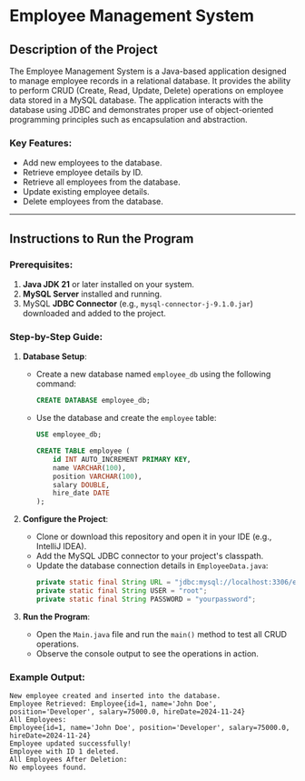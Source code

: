 # Employee Management System

## Description of the Project
The Employee Management System is a Java-based application designed to manage employee records in a relational database. It provides the ability to perform CRUD (Create, Read, Update, Delete) operations on employee data stored in a MySQL database. The application interacts with the database using JDBC and demonstrates proper use of object-oriented programming principles such as encapsulation and abstraction.

### Key Features:
- Add new employees to the database.
- Retrieve employee details by ID.
- Retrieve all employees from the database.
- Update existing employee details.
- Delete employees from the database.

---

## Instructions to Run the Program

### Prerequisites:
1. **Java JDK 21** or later installed on your system.
2. **MySQL Server** installed and running.
3. MySQL **JDBC Connector** (e.g., `mysql-connector-j-9.1.0.jar`) downloaded and added to the project.

### Step-by-Step Guide:

1. **Database Setup**:
   - Create a new database named `employee_db` using the following command:
     ```sql
     CREATE DATABASE employee_db;
     ```
   - Use the database and create the `employee` table:
     ```sql
     USE employee_db;

     CREATE TABLE employee (
         id INT AUTO_INCREMENT PRIMARY KEY,
         name VARCHAR(100),
         position VARCHAR(100),
         salary DOUBLE,
         hire_date DATE
     );
     ```

2. **Configure the Project**:
   - Clone or download this repository and open it in your IDE (e.g., IntelliJ IDEA).
   - Add the MySQL JDBC connector to your project's classpath.
   - Update the database connection details in `EmployeeData.java`:
     ```java
     private static final String URL = "jdbc:mysql://localhost:3306/employee_db";
     private static final String USER = "root";
     private static final String PASSWORD = "yourpassword";
     ```

3. **Run the Program**:
   - Open the `Main.java` file and run the `main()` method to test all CRUD operations.
   - Observe the console output to see the operations in action.

### Example Output:
```plaintext
New employee created and inserted into the database.
Employee Retrieved: Employee{id=1, name='John Doe', position='Developer', salary=75000.0, hireDate=2024-11-24}
All Employees:
Employee{id=1, name='John Doe', position='Developer', salary=75000.0, hireDate=2024-11-24}
Employee updated successfully!
Employee with ID 1 deleted.
All Employees After Deletion:
No employees found.